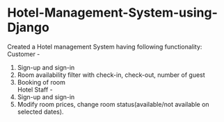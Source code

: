 # Hotel-Management-System-using-Django

Created a Hotel management System having following functionality:
Customer -
1. Sign-up and sign-in
2. Room availability filter with check-in, check-out, number of guest
3. Booking of room  
Hotel Staff -
4. Sign-up and sign-in
5. Modify room prices, change room status(available/not available on selected
dates).

